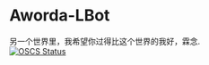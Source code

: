 # Aworda-LBot
另一个世界里，我希望你过得比这个世界的我好，霖念.  
[![OSCS Status](https://www.oscs1024.com/platform/badge/AwordaProject/Aworda-LBot.svg?size=large)](https://www.oscs1024.com/project/AwordaProject/Aworda-LBot?ref=badge_large)
